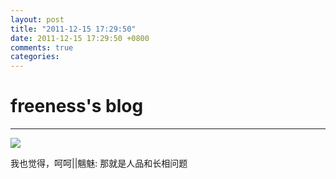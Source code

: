 ```yaml
---
layout: post
title: "2011-12-15 17:29:50"
date: 2011-12-15 17:29:50 +0800
comments: true
categories: 
---
```


# freeness's blog

----------

![](http://okqmqrbgo.bkt.clouddn.com/201112151729501.jpg)

>
我也觉得，呵呵||魑魅: 那就是人品和长相问题